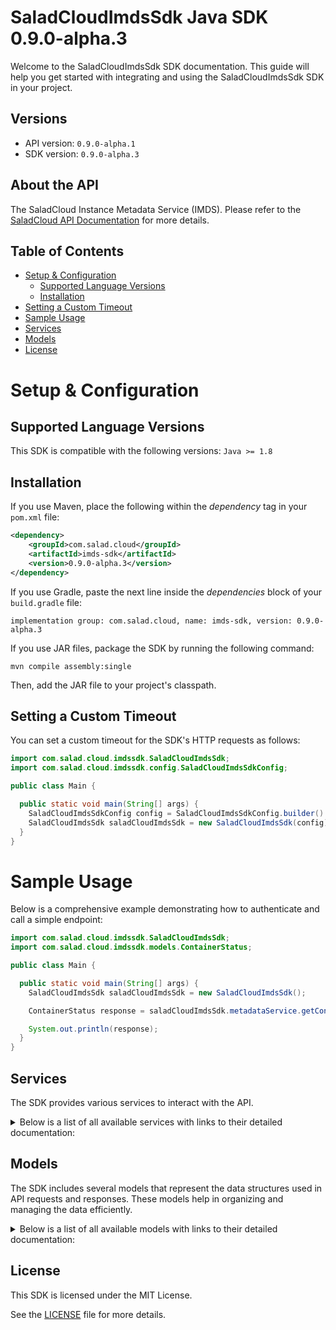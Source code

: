 # SaladCloudImdsSdk Java SDK 0.9.0-alpha.3

Welcome to the SaladCloudImdsSdk SDK documentation. This guide will help you get started with integrating and using the SaladCloudImdsSdk SDK in your project.

## Versions

- API version: `0.9.0-alpha.1`
- SDK version: `0.9.0-alpha.3`

## About the API

The SaladCloud Instance Metadata Service (IMDS). Please refer to the [SaladCloud API Documentation](https://docs.salad.com/api-reference) for more details.

## Table of Contents

- [Setup & Configuration](#setup--configuration)
  - [Supported Language Versions](#supported-language-versions)
  - [Installation](#installation)
- [Setting a Custom Timeout](#setting-a-custom-timeout)
- [Sample Usage](#sample-usage)
- [Services](#services)
- [Models](#models)
- [License](#license)

# Setup & Configuration

## Supported Language Versions

This SDK is compatible with the following versions: `Java >= 1.8`

## Installation

If you use Maven, place the following within the _dependency_ tag in your `pom.xml` file:

```XML
<dependency>
    <groupId>com.salad.cloud</groupId>
    <artifactId>imds-sdk</artifactId>
    <version>0.9.0-alpha.3</version>
</dependency>
```

If you use Gradle, paste the next line inside the _dependencies_ block of your `build.gradle` file:

```Gradle
implementation group: com.salad.cloud, name: imds-sdk, version: 0.9.0-alpha.3
```

If you use JAR files, package the SDK by running the following command:

```shell
mvn compile assembly:single
```

Then, add the JAR file to your project's classpath.

## Setting a Custom Timeout

You can set a custom timeout for the SDK's HTTP requests as follows:

```java
import com.salad.cloud.imdssdk.SaladCloudImdsSdk;
import com.salad.cloud.imdssdk.config.SaladCloudImdsSdkConfig;

public class Main {

  public static void main(String[] args) {
    SaladCloudImdsSdkConfig config = SaladCloudImdsSdkConfig.builder().timeout(10000).build();
    SaladCloudImdsSdk saladCloudImdsSdk = new SaladCloudImdsSdk(config);
  }
}

```

# Sample Usage

Below is a comprehensive example demonstrating how to authenticate and call a simple endpoint:

```java
import com.salad.cloud.imdssdk.SaladCloudImdsSdk;
import com.salad.cloud.imdssdk.models.ContainerStatus;

public class Main {

  public static void main(String[] args) {
    SaladCloudImdsSdk saladCloudImdsSdk = new SaladCloudImdsSdk();

    ContainerStatus response = saladCloudImdsSdk.metadataService.getContainerStatus();

    System.out.println(response);
  }
}

```

## Services

The SDK provides various services to interact with the API.

<details> 
<summary>Below is a list of all available services with links to their detailed documentation:</summary>

| Name                                                         |
| :----------------------------------------------------------- |
| [MetadataService](documentation/services/MetadataService.md) |

</details>

## Models

The SDK includes several models that represent the data structures used in API requests and responses. These models help in organizing and managing the data efficiently.

<details> 
<summary>Below is a list of all available models with links to their detailed documentation:</summary>

| Name                                                               | Description                                              |
| :----------------------------------------------------------------- | :------------------------------------------------------- |
| [ReallocateContainer](documentation/models/ReallocateContainer.md) | Represents a request to reallocate a container.          |
| [ContainerStatus](documentation/models/ContainerStatus.md)         | Represents the health statuses of the running container. |
| [ContainerToken](documentation/models/ContainerToken.md)           | Represents the identity token of the running container.  |

</details>

## License

This SDK is licensed under the MIT License.

See the [LICENSE](LICENSE) file for more details.
